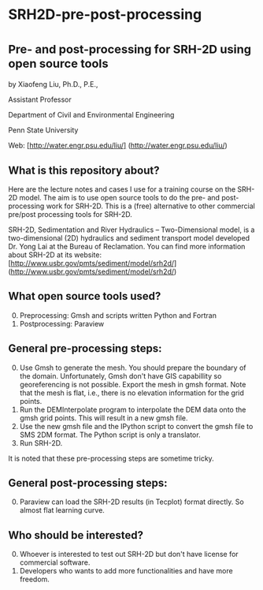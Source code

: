# SRH2D-pre-post-processing
<sub> Pre- and post-processing for SRH-2D using open source tools </sub>
============================================================

by Xiaofeng Liu, Ph.D., P.E., 

Assistant Professor

Department of Civil and Environmental Engineering

Penn State University

Web: [http://water.engr.psu.edu/liu/] (http://water.engr.psu.edu/liu/)

What is this repository about?
------------------------------------------------------------
Here are the lecture notes and cases I use for a training course on the SRH-2D model. The aim is to use open source tools to do the pre- and post-processing work for SRH-2D. This is a (free) alternative to other commercial pre/post processing tools for SRH-2D.

SRH-2D, Sedimentation and River Hydraulics – Two-Dimensional model, is a two-dimensional (2D) hydraulics and sediment transport model developed Dr. Yong Lai at the Bureau of Reclamation. You can find more information about SRH-2D at its website: [http://www.usbr.gov/pmts/sediment/model/srh2d/] (http://www.usbr.gov/pmts/sediment/model/srh2d/)

What open source tools used?
-----------------------------------------------------------
0. Preprocessing: Gmsh and scripts written Python and Fortran
1. Postprocessing: Paraview

General pre-processing steps:
-----------------------------------------------------------
0. Use Gmsh to generate the mesh. You should prepare the boundary of the domain. Unfortunately, Gmsh don't have GIS capabillity so georeferencing is not possible. Export the mesh in gmsh format. Note that the mesh is flat, i.e., there is no elevation information for the grid points.
1. Run the DEMInterpolate program to interpolate the DEM data onto the gmsh grid points. This will result in a new gmsh file.
2. Use the new gmsh file and the IPython script to convert the gmsh file to SMS 2DM format. The Python script is only a translator. 
3. Run SRH-2D.

It is noted that these pre-processing steps are sometime tricky.

General post-processing steps:
------------------------------------------------------------
0. Paraview can load the SRH-2D results (in Tecplot) format directly. So almost flat learning curve.

Who should be interested?
-----------------------------------------------------------
0. Whoever is interested to test out SRH-2D but don't have license for commercial software. 
1. Developers who wants to add more functionalities and have more freedom.


